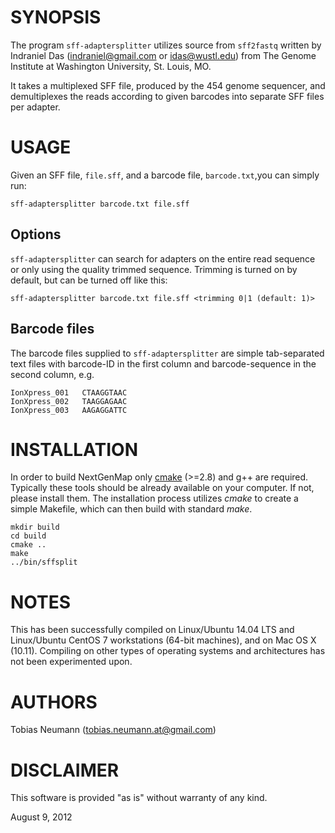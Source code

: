 SYNOPSIS
========

The program `sff-adaptersplitter` utilizes source from `sff2fastq` written by Indraniel Das (indraniel@gmail.com or idas@wustl.edu) from The Genome Institute at Washington University, St. Louis, MO.

It takes a multiplexed SFF file, produced by the 454 genome sequencer, and demultiplexes the reads according to given barcodes into separate SFF files per adapter.

USAGE
=====

Given an SFF file, `file.sff`, and a barcode file, `barcode.txt`,you can simply run:

    sff-adaptersplitter barcode.txt file.sff


Options
-------

`sff-adaptersplitter` can search for adapters on the entire read sequence or only using the quality trimmed sequence. Trimming is turned on by default, but can be turned off like this:

    sff-adaptersplitter barcode.txt file.sff <trimming 0|1 (default: 1)>
    
Barcode files
-------------

The barcode files supplied to `sff-adaptersplitter` are simple tab-separated text files with barcode-ID in the first column and barcode-sequence in the second column, e.g.

    IonXpress_001	CTAAGGTAAC
    IonXpress_002	TAAGGAGAAC
    IonXpress_003	AAGAGGATTC


INSTALLATION
============

In order to build NextGenMap only [cmake](http://www.cmake.org/) (>=2.8) and g++ are required. Typically these tools should be already available on your computer. If not, please install them.
The installation process utilizes *cmake* to create a simple Makefile, which can then build with standard *make*.

    mkdir build
    cd build
    cmake ..
    make
    ../bin/sffsplit

NOTES
=====

This has been successfully compiled on Linux/Ubuntu 14.04 LTS and Linux/Ubuntu CentOS 7
workstations (64-bit machines), and on Mac OS X (10.11).  Compiling on other types of operating systems and architectures
has not been experimented upon.

AUTHORS
=======

Tobias Neumann (tobias.neumann.at@gmail.com)

DISCLAIMER
==========

This software is provided "as is" without warranty of any kind.


August 9, 2012
